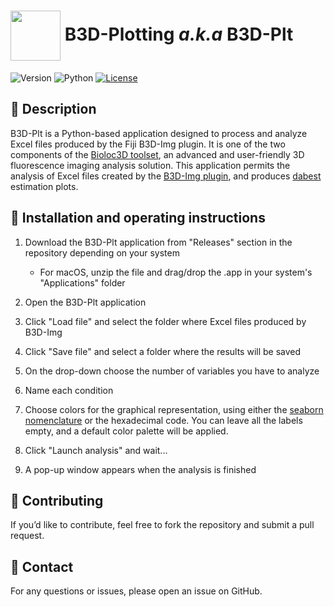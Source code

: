 <h1><img align="center" height="80" src="https://github.com/Bioloc3D/B3D-Plt/blob/main/resources/logo.ico"> B3D-Plotting <em>a.k.a</em> B3D-Plt</h1>


![Version](https://img.shields.io/badge/B3D--Plt-v1.0.0-orange) ![Python](https://img.shields.io/badge/Python-3.10-blue?logo=python&logoColor=white) [![License](https://img.shields.io/badge/license-GPLv3-blue)](https://spdx.org/licenses/GPL-3.0-or-later.html)

## 📝 Description  
B3D-Plt is a Python-based application designed to process and analyze Excel files produced by the Fiji B3D-Img plugin. It is one of the two components of the [Bioloc3D toolset](https://github.com/orgs/Bioloc3D/repositories), an advanced and user-friendly 3D fluorescence imaging analysis solution. This application permits the analysis of Excel files created by the [B3D-Img plugin](https://github.com/Bioloc3D/B3D-Img), and produces [dabest](https://github.com/ACCLAB/DABEST-python) estimation plots.

## 📌 Installation and operating instructions  

1. Download the B3D-Plt application from "Releases" section in the repository depending on your system
   - For macOS, unzip the file and drag/drop the .app in your system's "Applications" folder
3. Open the B3D-Plt application



3. Click "Load file" and select the folder where Excel files produced by B3D-Img
4. Click "Save file" and select a folder where the results will be saved
5. On the drop-down choose the number of variables you have to analyze
6. Name each condition
7. Choose colors for the graphical representation, using either the [seaborn nomenclature](https://medium.com/swlh/how-to-create-a-seaborn-palette-that-highlights-maximum-value-f614aecd706b) or the hexadecimal code. You can leave all the labels empty, and a default color palette will be applied.
8. Click "Launch analysis" and wait...
9. A pop-up window appears when the analysis is finished



## 🚀 Contributing
If you’d like to contribute, feel free to fork the repository and submit a pull request.

## 📧 Contact
For any questions or issues, please open an issue on GitHub.

